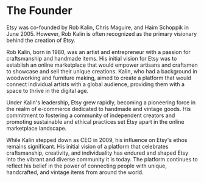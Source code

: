 # The Founder



Etsy was co-founded by Rob Kalin, Chris Maguire, and Haim Schoppik in June 2005. However, Rob Kalin is often recognized as the primary visionary behind the creation of Etsy.

Rob Kalin, born in 1980, was an artist and entrepreneur with a passion for craftsmanship and handmade items. His initial vision for Etsy was to establish an online marketplace that would empower artisans and craftsmen to showcase and sell their unique creations. Kalin, who had a background in woodworking and furniture making, aimed to create a platform that would connect individual artists with a global audience, providing them with a space to thrive in the digital age.

Under Kalin's leadership, Etsy grew rapidly, becoming a pioneering force in the realm of e-commerce dedicated to handmade and vintage goods. His commitment to fostering a community of independent creators and promoting sustainable and ethical practices set Etsy apart in the online marketplace landscape.

While Kalin stepped down as CEO in 2009, his influence on Etsy's ethos remains significant. His initial vision of a platform that celebrates craftsmanship, creativity, and individuality has endured and shaped Etsy into the vibrant and diverse community it is today. The platform continues to reflect his belief in the power of connecting people with unique, handcrafted, and vintage items from around the world.
